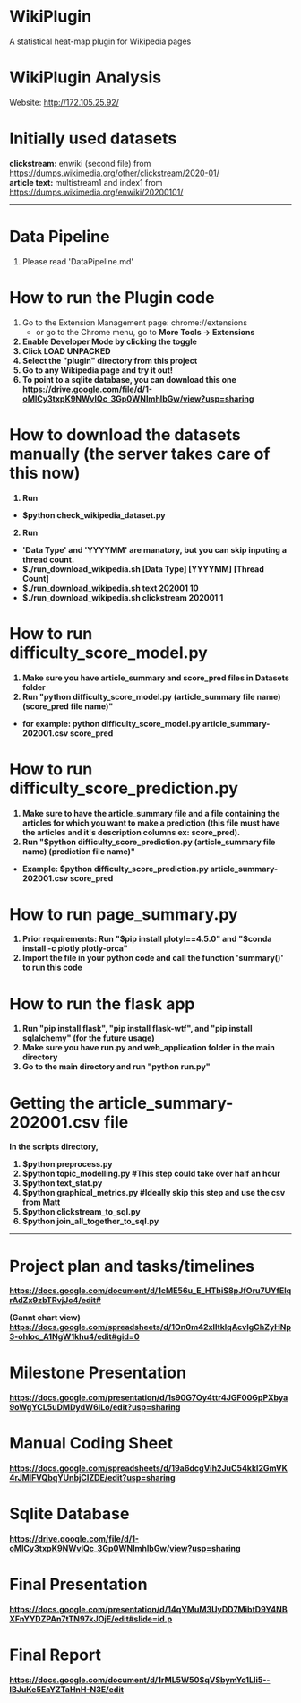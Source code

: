 # WikiPlugin
A statistical heat-map plugin for Wikipedia pages

# WikiPlugin Analysis
Website: http://172.105.25.92/ 

# Initially used datasets
<b>clickstream:</b> enwiki (second file) from https://dumps.wikimedia.org/other/clickstream/2020-01/ <br>
<b>article text:</b> multistream1 and index1 from https://dumps.wikimedia.org/enwiki/20200101/ <br>

<hr>

# Data Pipeline
1. Please read 'DataPipeline.md'

# How to run the Plugin code
1. Go to the Extension Management page: chrome://extensions
	- or go to the Chrome menu, go to <b>More Tools<b> -> <b>Extensions<b> <br>
2. Enable Developer Mode by clicking the toggle <br>
3. Click <b>LOAD UNPACKED<b> <br>
4. Select the "plugin" directory from this project <br>
5. Go to any Wikipedia page and try it out! <br>
6. To point to a sqlite database, you can download this one https://drive.google.com/file/d/1-oMlCy3txpK9NWvlQc_3Gp0WNImhlbGw/view?usp=sharing

# How to download the datasets manually (the server takes care of this now) 
1. Run 
- $python check_wikipedia_dataset.py
2. Run
- 'Data Type' and 'YYYYMM' are manatory, but you can skip inputing a thread count.
- $./run_download_wikipedia.sh [Data Type] [YYYYMM] [Thread Count]
- $./run_download_wikipedia.sh text 202001 10
- $./run_download_wikipedia.sh clickstream 202001 1


# How to run difficulty_score_model.py
1. Make sure you have article_summary and score_pred files in Datasets folder
2. Run "python difficulty_score_model.py (article_summary file name) (score_pred file name)"
- for example: python difficulty_score_model.py article_summary-202001.csv score_pred

# How to run difficulty_score_prediction.py
1. Make sure to have the article_summary file and a file containing the articles for which you want to make a prediction (this file must have the articles and it's description columns ex: score_pred).
2. Run "$python difficulty_score_prediction.py (article_summary file name) (prediction file name)"
- Example: $python difficulty_score_prediction.py article_summary-202001.csv score_pred

# How to run page_summary.py
1. Prior requirements: Run "$pip install plotyl==4.5.0" and "$conda install -c plotly plotly-orca"
2. Import the file in your python code and call the function 'summary()' to run this code

# How to run the flask app
1. Run "pip install flask", "pip install flask-wtf", and "pip install sqlalchemy" (for the future usage)
2. Make sure you have run.py and web_application folder in the main directory
2. Go to the main directory and run "python run.py"


# Getting the article_summary-202001.csv file
In the scripts directory,
1. $python preprocess.py
2. $python topic_modelling.py #This step could take over half an hour
3. $python text_stat.py
4. $python graphical_metrics.py #Ideally skip this step and use the csv from Matt
5. $python clickstream_to_sql.py
6. $python join_all_together_to_sql.py


<hr>

# Project plan and tasks/timelines
https://docs.google.com/document/d/1cME56u_E_HTbiS8pJfOru7UYfElqrAdZx9zbTRvjJc4/edit#

(Gannt chart view) https://docs.google.com/spreadsheets/d/1On0m42xIltklqAcvlgChZyHNp3-ohIoc_A1NgW1khu4/edit#gid=0

# Milestone Presentation
https://docs.google.com/presentation/d/1s90G7Oy4ttr4JGF00GpPXbya9oWgYCL5uDMDydW6ILo/edit?usp=sharing

# Manual Coding Sheet
https://docs.google.com/spreadsheets/d/19a6dcgVih2JuC54kkl2GmVK4rJMlFVQbqYUnbjCIZDE/edit?usp=sharing
	
# Sqlite Database
https://drive.google.com/file/d/1-oMlCy3txpK9NWvlQc_3Gp0WNImhlbGw/view?usp=sharing

# Final Presentation
https://docs.google.com/presentation/d/14qYMuM3UyDD7MibtD9Y4NBXFnYYDZPAn7tTN97kJOjE/edit#slide=id.p

# Final Report
https://docs.google.com/document/d/1rML5W50SqVSbymYo1LIi5--IBJuKe5EaYZTaHnH-N3E/edit
	    	